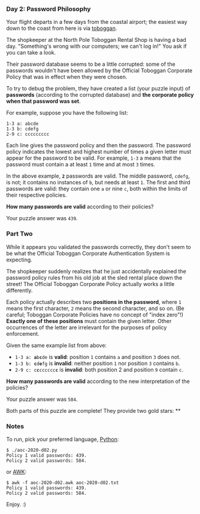 ### Day 2: Password Philosophy

Your flight departs in a few days from the coastal airport; the easiest
way down to the coast from here is via
[toboggan](https://en.wikipedia.org/wiki/Toboggan).

The shopkeeper at the North Pole Toboggan Rental Shop is having a bad
day. "Something's wrong with our computers; we can't log in!" You ask if
you can take a look.

Their password database seems to be a little corrupted: some of the
passwords wouldn't have been allowed by the Official Toboggan Corporate
Policy that was in effect when they were chosen.

To try to debug the problem, they have created a list (your puzzle
input) of **passwords** (according to the corrupted database) and **the
corporate policy when that password was set**.

For example, suppose you have the following list:

    1-3 a: abcde
    1-3 b: cdefg
    2-9 c: ccccccccc

Each line gives the password policy and then the password. The password
policy indicates the lowest and highest number of times a given letter
must appear for the password to be valid. For example, `1-3` a means
that the password must contain a at least `1` time and at most `3`
times.

In the above example, **`2`** passwords are valid. The middle password,
`cdefg`, is not; it contains no instances of `b`, but needs at least
`1`. The first and third passwords are valid: they contain one `a` or
nine `c`, both within the limits of their respective policies.

**How many passwords are valid** according to their policies?

Your puzzle answer was `439`.


### Part Two

While it appears you validated the passwords correctly, they don't seem
to be what the Official Toboggan Corporate Authentication System is
expecting.

The shopkeeper suddenly realizes that he just accidentally explained the
password policy rules from his old job at the sled rental place down the
street! The Official Toboggan Corporate Policy actually works a little
differently.

Each policy actually describes two **positions in the password**, where
`1` means the first character, `2` means the second character, and so
on. (Be careful; Toboggan Corporate Policies have no concept of "index
zero"!)  **Exactly one of these positions** must contain the given
letter. Other occurrences of the letter are irrelevant for the purposes
of policy enforcement.

Given the same example list from above:

  - `1-3 a: `**`a`**`b`**`c`**`de` is **valid**: position `1` contains `a` and position `3` does not.
  - `1-3 b: `**`c`**`d`**`e`**`fg` is **invalid**: neither position `1` nor position `3` contains `b`.
  - `2-9 c: c`**`c`**`cccccc`**`c`** is **invalid**: both position 2 and position `9` contain `c`.

**How many passwords are valid** according to the new interpretation of
the policies?

Your puzzle answer was `584`.

Both parts of this puzzle are complete! They provide two gold stars: **


### Notes

To run, pick your preferred language, [Python](https://www.python.org):

    $ ./aoc-2020-d02.py
    Policy 1 valid passwords: 439.
    Policy 2 valid passwords: 584.

or [AWK](https://en.wikipedia.org/wiki/AWK):

    $ awk -f aoc-2020-d02.awk aoc-2020-d02.txt
    Policy 1 valid passwords: 439.
    Policy 2 valid passwords: 584.

Enjoy. :)
